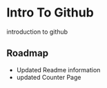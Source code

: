 # Intro To Github
introduction to github

## Roadmap
* Updated Readme information
* updated Counter Page

